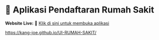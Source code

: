 # 🏥 Aplikasi Pendaftaran Rumah Sakit

**Website Live:** 🔗 [Klik di sini untuk membuka aplikasi](https://kang-joe.github.io/UI-RUMAH-SAKIT/) 

https://kang-joe.github.io/UI-RUMAH-SAKIT/
